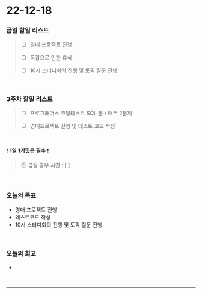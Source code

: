 # 22-12-18

### 금일 할일 리스트
> - [ ]  경매 프로젝트 진행
>
> - [ ]  독감으로 인한 휴식
>
> - [ ]  10시 스터디회의 진행 및 토픽 질문 진행

<br/>

### 3주차 할일 리스트  

> - [ ]  프로그래머스 코딩테스트 SQL 문 / 매주 2문제  
>
> - [ ]  경매프로젝트 진행 및 테스트 코드 작성

<br/>

❗ **1일 1커밋은 필수** ❗
> 🕒 금일 공부 시간 : [  ]
  
<br/>

### 오늘의 목표
- 경매 프로젝트 진행
- 테스트코드 작성
- 10시 스터디회의 진행 및 토픽 질문 진행

<br>

### 오늘의 회고
- 

<br/>

------------  